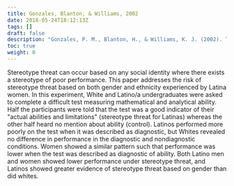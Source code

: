 ```yaml
---
title: Gonzales, Blanton, & Williams, 2002
date: 2018-05-24T18:12:13Z
tags: []
draft: false
description: "Gonzales, P. M., Blanton, H., & Williams, K. J. (2002). The Effects of stereotype threat and double-minority status on the test performance of Latino women. *Personality and Social Psychology Bulletin, 28,* 659-670."
toc: true
weight: 0
---
```


Stereotype threat can occur based on any social identity where there exists a stereotype of poor performance. This paper addresses the risk of stereotype threat based on both gender and ethnicity experienced by Latina women. In this experiment, White and Latino/a undergraduates were asked to complete a difficult test measuring mathematical and analytical ability. Half the participants were told that the test was a good indicator of their "actual abilities and limitations" (stereotype threat for Latinas) whereas the other half heard no mention about ability (control). Latinos performed more poorly on the test when it was described as diagnostic, but Whites revealed no difference in performance in the diagnostic and nondiagnostic conditions. Women showed a similar pattern such that performance was lower when the test was described as diagnostic of ability. Both Latino men and women showed lower performance under stereotype threat, and Latinos showed greater evidence of stereotype threat based on gender than did whites.

